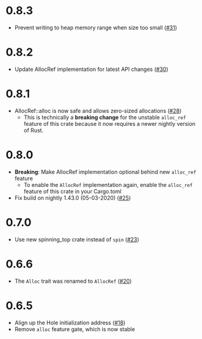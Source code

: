 # 0.8.3

- Prevent writing to heap memory range when size too small ([#31](https://github.com/phil-opp/linked-list-allocator/pull/31))

# 0.8.2

- Update AllocRef implementation for latest API changes ([#30](https://github.com/phil-opp/linked-list-allocator/pull/30))

# 0.8.1

- AllocRef::alloc is now safe and allows zero-sized allocations ([#28](https://github.com/phil-opp/linked-list-allocator/pull/28))
    - This is technically a **breaking change** for the unstable `alloc_ref` feature of this crate because it now requires a newer nightly version of Rust.

# 0.8.0

- **Breaking**: Make AllocRef implementation optional behind new `alloc_ref` feature
    - To enable the `AllocRef` implementation again, enable the `alloc_ref` feature of this crate in your Cargo.toml
- Fix build on nightly 1.43.0 (05-03-2020) ([#25](https://github.com/phil-opp/linked-list-allocator/pull/25))

# 0.7.0

- Use new spinning_top crate instead of `spin` ([#23](https://github.com/phil-opp/linked-list-allocator/pull/23))

# 0.6.6

- The `Alloc` trait was renamed to `AllocRef` ([#20](https://github.com/phil-opp/linked-list-allocator/pull/20))

# 0.6.5

- Align up the Hole initialization address ([#18](https://github.com/phil-opp/linked-list-allocator/pull/18))
- Remove `alloc` feature gate, which is now stable

